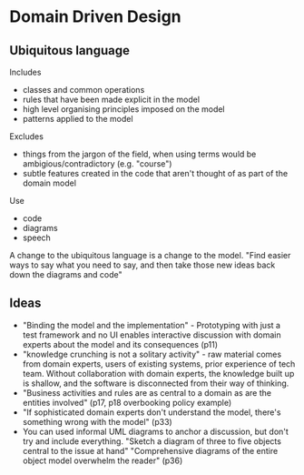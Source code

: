 # Domain Driven Design

## Ubiquitous language

Includes

- classes and common operations
- rules that have been made explicit in the model
- high level organising principles imposed on the model
- patterns applied to the model

Excludes

- things from the jargon of the field, when using terms would be ambigious/contradictory (e.g. "course")
- subtle features created in the code that aren't thought of as part of the domain model

Use

- code
- diagrams
- speech

A change to the ubiquitous language is a change to the model. "Find easier ways to say what you need to say, and then take those new ideas back down the diagrams and code"


## Ideas

- "Binding the model and the implementation" - Prototyping with just a test framework and no UI enables interactive discussion with domain experts about the model and its consequences (p11)
- "knowledge crunching is not a solitary activity" - raw material comes from domain experts, users of existing systems, prior experience of tech team. Without collaboration with domain experts, the knowledge built up is shallow, and the software is disconnected from their way of thinking.
- "Business activities and rules are as central to a domain as are the entities involved" (p17, p18 overbooking policy example)
- "If sophisticated domain experts don't understand the model, there's something wrong with the model" (p33)
- You can used informal UML diagrams to anchor a discussion, but don't try and include everything. "Sketch a diagram of three to five objects central to the issue at hand" "Comprehensive diagrams of the entire object model overwhelm the reader" (p36)
